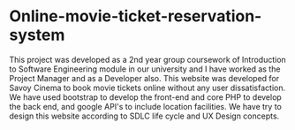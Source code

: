 # Online-movie-ticket-reservation-system

This project was developed as a 2nd year group coursework of Introduction to Software Engineering module in our university and I have worked as the Project Manager and as a Developer also. 
This website was developed for Savoy Cinema to book movie tickets online without any user dissatisfaction. 
We have used bootstrap to develop the front-end and core PHP to develop the back end, and google API's to include location facilities. 
We have try to design this website according to SDLC life cycle and UX Design concepts.
